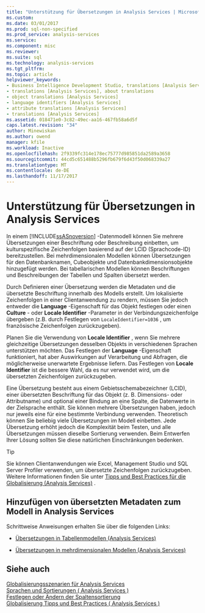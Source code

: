 ```yaml
---
title: "Unterstützung für Übersetzungen in Analysis Services | Microsoft Docs"
ms.custom: 
ms.date: 03/01/2017
ms.prod: sql-non-specified
ms.prod_service: analysis-services
ms.service: 
ms.component: misc
ms.reviewer: 
ms.suite: sql
ms.technology: analysis-services
ms.tgt_pltfrm: 
ms.topic: article
helpviewer_keywords:
- Business Intelligence Development Studio, translations [Analysis Services]
- translations [Analysis Services], about translations
- object translations [Analysis Services]
- language identifiers [Analysis Services]
- attribute translations [Analysis Services]
- translations [Analysis Services]
ms.assetid: 018471e0-3c82-49ec-aa16-467fb58a6d5f
caps.latest.revision: "34"
author: Minewiskan
ms.author: owend
manager: kfile
ms.workload: Inactive
ms.openlocfilehash: 2f9339fc314e178ec75777d985851da2589a3658
ms.sourcegitcommit: 44cd5c651488b5296fb679f6d43f50d068339a27
ms.translationtype: MT
ms.contentlocale: de-DE
ms.lasthandoff: 11/17/2017
---
```

# <a name="translation-support-in-analysis-services"></a>Unterstützung für Übersetzungen in Analysis Services
  In einem [!INCLUDE[ssASnoversion](../includes/ssasnoversion-md.md)] -Datenmodell können Sie mehrere Übersetzungen einer Beschriftung oder Beschreibung einbetten, um kulturspezifische Zeichenfolgen basierend auf der LCID (Sprachcode-ID) bereitzustellen. Bei mehrdimensionalen Modellen können Übersetzungen für den Datenbanknamen, Cubeobjekte und Datenbankdimensionsobjekte hinzugefügt werden. Bei tabellarischen Modellen können Beschriftungen und Beschreibungen der Tabellen und Spalten übersetzt werden.  
  
 Durch Definieren einer Übersetzung werden die Metadaten und die übersetzte Beschriftung innerhalb des Modells erstellt. Um lokalisierte Zeichenfolgen in einer Clientanwendung zu rendern, müssen Sie jedoch entweder die **Language** -Eigenschaft für das Objekt festlegen oder einen **Culture** - oder **Locale Identifier** -Parameter in der Verbindungszeichenfolge übergeben (z.B. durch Festlegen von `LocaleIdentifier=1036` , um französische Zeichenfolgen zurückzugeben).  
  
 Planen Sie die Verwendung von **Locale Identifier** , wenn Sie mehrere gleichzeitige Übersetzungen desselben Objekts in verschiedenen Sprachen unterstützen möchten. Das Festlegen der **Language** -Eigenschaft funktioniert, hat aber Auswirkungen auf Verarbeitung und Abfragen, die möglicherweise unerwartete Ergebnisse liefern. Das Festlegen von **Locale Identifier** ist die bessere Wahl, da es nur verwendet wird, um die übersetzten Zeichenfolgen zurückzugeben.  
  
 Eine Übersetzung besteht aus einem Gebietsschemabezeichner (LCID), einer übersetzten Beschriftung für das Objekt (z. B. Dimensions- oder Attributname) und optional einer Bindung an eine Spalte, die Datenwerte in der Zielsprache enthält. Sie können mehrere Übersetzungen haben, jedoch nur jeweils eine für eine bestimmte Verbindung verwenden. Theoretisch können Sie beliebig viele Übersetzungen im Modell einbetten. Jede Übersetzung erhöht jedoch die Komplexität beim Testen, und alle Übersetzungen müssen dieselbe Sortierung verwenden. Beim Entwerfen Ihrer Lösung sollten Sie diese natürlichen Einschränkungen bedenken.  
  
> [!TIP]  
>  Sie können Clientanwendungen wie Excel, Management Studio und SQL Server Profiler verwenden, um übersetzte Zeichenfolgen zurückzugeben. Weitere Informationen finden Sie unter [Tipps und Best Practices für die Globalisierung &#40;Analysis Services&#41;](../analysis-services/globalization-tips-and-best-practices-analysis-services.md) .  
  
## <a name="how-to-add-translated-metadata-to-model-in-analysis-services"></a>Hinzufügen von übersetzten Metadaten zum Modell in Analysis Services  
 Schrittweise Anweisungen erhalten Sie über die folgenden Links:  
  
-   [Übersetzungen in Tabellenmodellen &#40;Analysis Services&#41;](../analysis-services/tabular-models/translations-in-tabular-models-analysis-services.md)  
  
-   [Übersetzungen in mehrdimensionalen Modellen &#40;Analysis Services&#41;](../analysis-services/multidimensional-models/translations-in-multidimensional-models-analysis-services.md)  
  
## <a name="see-also"></a>Siehe auch  
 [Globalisierungsszenarien für Analysis Services](../analysis-services/globalization-scenarios-for-analysis-services.md)   
 [Sprachen und Sortierungen &#40; Analysis Services &#41;](../analysis-services/languages-and-collations-analysis-services.md)   
 [Festlegen oder Ändern der Spaltensortierung](../relational-databases/collations/set-or-change-the-column-collation.md)   
 [Globalisierung Tipps und Best Practices &#40; Analysis Services &#41;](../analysis-services/globalization-tips-and-best-practices-analysis-services.md)  
  
  
